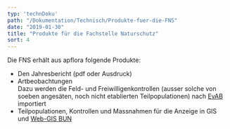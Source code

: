 ```yaml
---
typ: 'technDoku'
path: "/Dokumentation/Technisch/Produkte-fuer-die-FNS"
date: "2019-01-30"
title: "Produkte für die Fachstelle Naturschutz"
sort: 4
---
```


Die FNS erhält aus apflora folgende Produkte:

- Den Jahresbericht (pdf oder Ausdruck)
- Artbeobachtungen<br>
Dazu werden die Feld- und Freiwilligenkontrollen (ausser solche von soeben angesäten, noch nicht etablierten Teilpopulationen) nach [EvAB](https://aln.zh.ch/internet/baudirektion/aln/de/naturschutz/naturschutzdaten/tools/evab.html#a-content) importiert
- Teilpopulationen, Kontrollen und Massnahmen für die Anzeige in GIS und [Web-GIS BUN](https://aln.zh.ch/internet/baudirektion/aln/de/naturschutz/naturschutzdaten/web_gis.html)